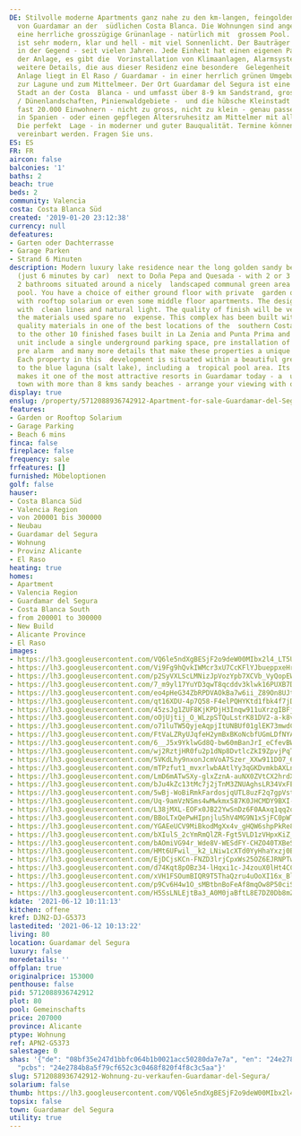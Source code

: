 ```yaml
---
DE: Stilvolle moderne Apartments ganz nahe zu den km-langen, feingoldenen Sandstränden
  von Guardamar an der  südlichen Costa Blanca. Die Wohnungen sind angelegt rund um
  eine herrliche grosszügige Grünanlage - natürlich mit  grossem Pool. Das Design
  ist sehr modern, klar und hell - mit viel Sonnenlicht. Der Bauträger ist einer der  angesehensten
  in der Gegend - seit vielen Jahren. Jede Einheit hat einen eigenen Parkplatz in
  der Anlage, es gibt die  Vorinstallation von Klimaanlagen, Alarmsystemen und viele
  weitere Details, die aus dieser Residenz eine besondere  Gelegenheit machen. Die
  Anlage liegt in El Raso / Guardamar - in einer herrlich grünen Umgebung von Obstplantagen,  nahe
  zur Lagune und zum Mittelmeer. Der Ort Guardamar del Segura ist eine ganz besondere
  Stadt an der Costa  Blanca - und umfasst über 8-9 km Sandstrand, grosse Naturschutzgebiete
  / Dünenlandschaften, Pinienwaldgebiete -  und die hübsche Kleinstadt selbst mit
  fast 20.000 Einwohnern - nicht zu gross, nicht zu klein - genau passend für  Super-Ferien
  in Spanien - oder einen gepflegen Altersruhesitz am Mittelmer mit allen Versorgungseinrichten.
  Die perfekt  Lage - in moderner und guter Bauqualität. Termine können jederzeit
  vereinbart werden. Fragen Sie uns.
ES: ES
FR: FR
aircon: false
balconies: '1'
baths: 2
beach: true
beds: 2
community: Valencia
costa: Costa Blanca Süd
created: '2019-01-20 23:12:38'
currency: null
defeatures:
- Garten oder Dachterrasse
- Garage Parken
- Strand 6 Minuten
description: Modern luxury lake residence near the long golden sandy beaches of Guardamar
  (just 6 minutes by car)  next to Doña Pepa and Quesada - with 2 or 3 bedrooms and
  2 bathrooms situated around a nicely  landscaped communal green area and swimming
  pool. You have a choice of either ground floor with private  garden or top floor
  with rooftop solarium or even some middle floor apartments. The design is modern
  with  clean lines and natural light. The quality of finish will be very high and
  the materials used spare no  expense. This complex has been built with the finest
  quality materials in one of the best locations of the  southern Costa Blanca. Similar
  to the other 10 finished fases built in La Zenia and Punta Prima and El  Raso. Each
  unit include a single underground parking space, pre installation of air conditioning,
  pre alarm  and many more details that make these properties a unique opportunity.
  Each property in this  development is situated within a beautiful green area close
  to the blue laguna (salt lake), including a  tropical pool area. Its beautiful location
  makes it one of the most attractive resorts in Guardamar today - a  unique Costa
  town with more than 8 kms sandy beaches - arrange your viewing with our team.
display: true
enslug: /property/5712088936742912-Apartment-for-sale-Guardamar-del-Segura/
features:
- Garden or Rooftop Solarium
- Garage Parking
- Beach 6 mins
finca: false
fireplace: false
frequency: sale
frfeatures: []
furnished: Möbeloptionen
golf: false
hauser:
- Costa Blanca Süd
- Valencia Region
- von 200001 bis 300000
- Neubau
- Guardamar del Segura
- Wohnung
- Provinz Alicante
- El Raso
heating: true
homes:
- Apartment
- Valencia Region
- Guardamar del Segura
- Costa Blanca South
- from 200001 to 300000
- New Build
- Alicante Province
- El Raso
images:
- https://lh3.googleusercontent.com/VQ6le5ndXgBESjF2o9deW00MIbx2l4_LT5URWD2y6MA5ean6dxCS8BTb-p1KL1TbxEUZKDol4LHsaSEoGAm3ZkuNabHFZpqoT1A=w640-rj-e30-l100
- https://lh3.googleusercontent.com/Vi9Fg9hQvkIWMcr3xU7CcKFlYJbueppxeHrdPGHPFkJgDeW6qMr_iU8UQC-oDns8LOsETYxf4uTnozGVcJwP0bdPnq2YtfyHGA=w640-rj-e30-l100
- https://lh3.googleusercontent.com/p2SyVXLScLMNizJpVozYpb7XCVb_VyQopEWamtwIv68AugaaRBO9wahh6SHsyQyObb4c9PCytCbfDan6M_ixRfOlz1BdZmupEg=w640-rj-e30-l100
- https://lh3.googleusercontent.com/7_m9yl17YuYD3qwT8qcddv3klwk16PUXB7DcagXgKzTinJC6UoJkGe7Z__VCbT8K35RrOCT_ffhaW3yhJrzEul9ZO85nITqb5g=w640-rj-e30-l100
- https://lh3.googleusercontent.com/eo4pHeG34ZbRPDVAOkBa7w6ii_Z89On8UJt4204jgxQuDgfqdl7D0WGKPyW8b7KBMysBOeSfp4xR1cOMfC_twfh8mE2QURA1Jw=w640-rj-e30-l100
- https://lh3.googleusercontent.com/qt16XDU-4p7Q58-F4elPQHYKtd1fbk4f7jDIeBZ9AH0eP1ja08M2pNVsWeIxzQ2qdhX3a4FIPOFUQlbwINuGqXmxcz5jXeEd=w640-rj-e30-l100
- https://lh3.googleusercontent.com/45zsJg1ZUF8KjKPDjH3Inqw911uXrzgIBFjwEYO5UiNAwXNifqwb8uK_WTyxKpv_RJzeBOWWK-p_6Z1DiHWc0xbMNkRdZyRG_w=w640-rj-e30-l100
- https://lh3.googleusercontent.com/oOjUjtij_O_WLzpSTQuLstrK81DV2-a-k8vIdDEUg6tY--R99czmp4KxSa-53kydisq8aLljA3xkCNNs3sASGBxcyLcVsaBJQA=w640-rj-e30-l100
- https://lh3.googleusercontent.com/o71luTW5QyjeAqpjItUNBUf01glEK73mwdCNoRrNErB94ryR67xIzRdPblaX3l2ryIRsLFV1tfpN56vyLKBnRQNPwRWcU_Kae5o=w640-rj-e30-l100
- https://lh3.googleusercontent.com/FtVaLZRyUJqfeH2ymBxBKoNcbfUGmLDfNYApHiPzVQNkGUz_DMzZlZStv8OkEwTmpVIsbfc-CnnhnzRymu2MS0juxH4TWm3mnA=w640-rj-e30-l100
- https://lh3.googleusercontent.com/6__J5x9YklwGd8Q-bw60mBanJrI_eCfevBWnS2eCwW9T5TQWl6Y5ia0O1AcERGn91ip2k_y_M9zq1RwCH6HKmFyMt65q8tMIKQ=w640-rj-e30-l100
- https://lh3.googleusercontent.com/wj2RztjHR0fu2p1dNp8DvtlcZkI9ZpvjPqTSzFAczp07lsuCCT3HYsCbuBksVsGDmTVfA-jUOtRIg_-UF7P24T30wnxX5jB1vn8=w640-rj-e30-l100
- https://lh3.googleusercontent.com/5VKdLhy9nxonJcmVoA7Szer_XXw911DO7_6paPm6H-63jaMNQOGJhOP_JRA2hpUGB_QJxoShM5c59bagI5Vb38iotJobC9_P=w640-rj-e30-l100
- https://lh3.googleusercontent.com/mTPzfut1_mvxrlwbAAtlYy3qGKDvmkbAXLnvKZ5zWAo4lBy9V0kZXqZAdkS1Zb9ombwmsGv09pXvmfPT65fJ7G0pzaZio0uQDw=w640-rj-e30-l100
- https://lh3.googleusercontent.com/LmD6mATwSXy-glxZznA-auNX0ZVtCX2hrdXb0SaJbFtQ3YYovRVDleJ7ZJHklDWPam0XkwuyCOo6AeEcsF-BNHLQcD5T82uzHQ=w640-rj-e30-l100
- https://lh3.googleusercontent.com/bJu4kZc13tMc7j2jTnM3ZNUAghsLR34VxFEdQYy_al9tEXiQYJRH7eCAse5S9mSq2pBOYsqdKb4FyWyOySvGby-dVljjbS3tlQ=w640-rj-e30-l100
- https://lh3.googleusercontent.com/5wBj-WoBiRmkFardosjqUTL8uzF2q7gpVst_6fAwoUwSNlEK4v76CuMxkK9t_fqix8MdAz23s3mlbt14L1JfumBsDxzLbOGa-A=w640-rj-e30-l100
- https://lh3.googleusercontent.com/Uq-9amVzNSms4wMwkmx587K0JHCMDY9BXI-3hJ2TV-xgry0H2_7BNqGF-1PsQ9Ei3BzcpUmeoKlKn_F5DPy30xmYWRxm3c0ZwA=w640-rj-e30-l100
- https://lh3.googleusercontent.com/L38jMXL-EOFx0JB22YwSnDz6F0AAxq1qq2qPnkw3icyck3heAhLhN65NOlpTkfN4EGLGUypAXL2MvI_KyxuPdzoRwZ-k2lEo=w640-rj-e30-l100
- https://lh3.googleusercontent.com/BBoLTxQePwHIpnjlu5hV4MG9N1xSjFC0pWTLeLJ3pHYf2xkrzA5qH7_rD9T0Y8xyIT2bC_rQ9coz0-0JA0RJWlBIDxuO6-xD=w640-rj-e30-l100
- https://lh3.googleusercontent.com/YGAEeUCV9MiBkodMgXx4v_gHQW6shpPkRe8WNCREAS1E_aONGgMOiE_DSWzCiQQur1pktjAdkt1MHnN8M3i4_xtOt4ifoR7nIQ=w640-rj-e30-l100
- https://lh3.googleusercontent.com/bXIulS_2cYmRmQlZR-Fgt5VLD1zVHpxKiZ_0vKZp2Y_qSJf6Luz0qEfb6yGdUJ0sMHoppGtjJ9QFcgkpwiWGiqQo8hXPQAkLHQ=w640-rj-e30-l100
- https://lh3.googleusercontent.com/bAOmiVG94r_Wde8V-WESdFY-CHZO40TXBeSX2pj3F9U8Fo_or4ppAre64Bly16hHNWSa1MgLvv4yF_DtXFjr11J5Cm8rLW23iA=w640-rj-e30-l100
- https://lh3.googleusercontent.com/HMt6UFwil__k2_LNiw1cXTd0YyHhaYxzj0B8cMoSqopPaGA8dBHPzhm-5x8AyyyQUMC6sx5TN67g4Z_G-9ZMmOA9ll0-cBxXIA=w640-rj-e30-l100
- https://lh3.googleusercontent.com/EjDCjsKCn-FNZD3lrjCpxWs25OZ6EJRNPTwv9yp8XxnifmFwHtKXiG11MYyEsnZTtXX3SgVEfBlqPN6kGdGvoH--66cRJcAOGrc=w640-rj-e30-l100
- https://lh3.googleusercontent.com/d74Kqt8pOBz34-lHqxi1c-J4zouX0lHt4CCOyN7iSE5pSYZ_AQWoWAUNIQ-uB-zyNDMLlmIFhxGuCpzPbzEzxGKEb8CqtNtN=w640-rj-e30-l100
- https://lh3.googleusercontent.com/xVH1FSOumBIQR9T5ThaQzru4uOoXI16x_Bla_RiM3yZoIjChuRKHZe77P7TgZhW-2amPuxN1fEcE7K3-0WVB7jzGCKM7JVZE=w640-rj-e30-l100
- https://lh3.googleusercontent.com/p9Cv6H4w1O_sMBtbnBoFeAf8mqOw8P50ciSZJAt2yjH31EVhdQ5LuB07v7nBn5ATpB-NIQXSoJ7Ea1QBIEaZCGd3EC6HphsP=w640-rj-e30-l100
- https://lh3.googleusercontent.com/H5SsLNLEjtBa3_A0M0jaBftL8E7DZ0Db8mZEx8ae8BzDmzSkQkQWss31tfsOwoX_LiWKE1zY_2W-15NH0fdZevBTdr5c7q_oyuE=w640-rj-e30-l100
kdate: '2021-06-12 10:11:13'
kitchen: offene
kref: DJN2-DJ-G5373
lastedited: '2021-06-12 10:13:22'
living: 80
location: Guardamar del Segura
luxury: false
moredetails: ''
offplan: true
originalprice: 153000
penthouse: false
pid: 5712088936742912
plot: 80
pool: Gemeinschafts
price: 207000
province: Alicante
ptype: Wohnung
ref: APN2-G5373
salestage: 0
shas: '{"de": "08bf35e247d1bbfc064b1b0021acc50280da7e7a", "en": "24e2784b8a5f79cf652c3c0468f820f4f8c3c5aa",
  "pcbs": "24e2784b8a5f79cf652c3c0468f820f4f8c3c5aa"}'
slug: 5712088936742912-Wohnung-zu-verkaufen-Guardamar-del-Segura/
solarium: false
thumb: https://lh3.googleusercontent.com/VQ6le5ndXgBESjF2o9deW00MIbx2l4_LT5URWD2y6MA5ean6dxCS8BTb-p1KL1TbxEUZKDol4LHsaSEoGAm3ZkuNabHFZpqoT1A=w400-h240-n-rj-e30-l100
topsix: false
town: Guardamar del Segura
utility: true
---
```


